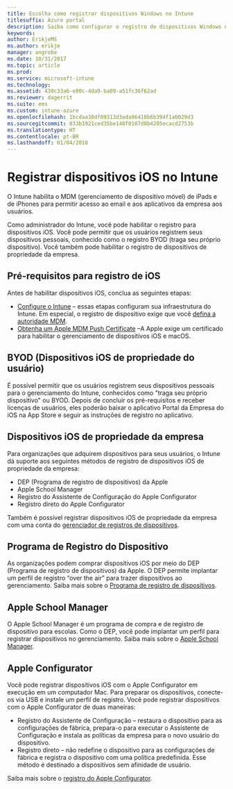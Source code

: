 ```yaml
---
title: Escolha como registrar dispositivos Windows no Intune
titlesuffix: Azure portal
description: Saiba como configurar o registro de dispositivos Windows no Microsoft Intune."
keywords: 
author: ErikjeMS
ms.author: erikje
manager: angrobe
ms.date: 10/31/2017
ms.topic: article
ms.prod: 
ms.service: microsoft-intune
ms.technology: 
ms.assetid: 439c33a6-e80c-4da9-ba09-a51fc36f62ad
ms.reviewer: dagerrit
ms.suite: ems
ms.custom: intune-azure
ms.openlocfilehash: 1bcdaa30df09313d3eda96410b6b394f1a0029d3
ms.sourcegitcommit: 833b1921ced35be140f0107d0b4205ecacd2753b
ms.translationtype: HT
ms.contentlocale: pt-BR
ms.lasthandoff: 01/04/2018
---
```

# <a name="enroll-ios-devices-in-intune"></a>Registrar dispositivos iOS no Intune

O Intune habilita o MDM (gerenciamento de dispositivo móvel) de iPads e de iPhones para permitir acesso ao email e aos aplicativos da empresa aos usuários.

Como administrador do Intune, você pode habilitar o registro para dispositivos iOS. Você pode permitir que os usuários registrem seus dispositivos pessoais, conhecido como o registro BYOD (traga seu próprio dispositivo). Você também pode habilitar o registro de dispositivos de propriedade da empresa.

## <a name="prerequisites-for-ios-enrollment"></a>Pré-requisitos para registro de iOS
Antes de habilitar dispositivos iOS, conclua as seguintes etapas:
- [Configure o Intune](setup-steps.md) – essas etapas configuram sua infraestrutura do Intune. Em especial, o registro de dispositivo exige que você [defina a autoridade MDM](mdm-authority-set.md).
- [Obtenha um Apple MDM Push Certificate](apple-mdm-push-certificate-get.md) –A Apple exige um certificado para habilitar o gerenciamento de dispositivos iOS e macOS.

## <a name="user-owned-ios-devices-byod"></a>BYOD (Dispositivos iOS de propriedade do usuário)

É possível permitir que os usuários registrem seus dispositivos pessoais para o gerenciamento do Intune, conhecidos como "traga seu próprio dispositivo" ou BYOD. Depois de concluir os pré-requisitos e receber licenças de usuários, eles poderão baixar o aplicativo Portal da Empresa do iOS na App Store e seguir as instruções de registro no aplicativo.

## <a name="company-owned-ios-devices"></a>Dispositivos iOS de propriedade da empresa
Para organizações que adquirem dispositivos para seus usuários, o Intune dá suporte aos seguintes métodos de registro de dispositivos iOS de propriedade da empresa:

- DEP (Programa de registro de dispositivos) da Apple
- Apple School Manager
- Registro do Assistente de Configuração do Apple Configurator
- Registro direto do Apple Configurator

Também é possível registrar dispositivos iOS de propriedade da empresa com uma conta do [gerenciador de registros de dispositivos](device-enrollment-manager-enroll.md).

## <a name="device-enrollment-program"></a>Programa de Registro do Dispositivo
As organizações podem comprar dispositivos iOS por meio do DEP (Programa de registro de dispositivos) da Apple. O DEP permite implantar um perfil de registro “over the air” para trazer dispositivos ao gerenciamento. Saiba mais sobre o [Programa de registro de dispositivos](device-enrollment-program-enroll-ios.md).

## <a name="apple-school-manager"></a>Apple School Manager
O Apple School Manager é um programa de compra e de registro de dispositivo para escolas. Como o DEP, você pode implantar um perfil para registrar dispositivos no gerenciamento. Saiba mais sobre o [Apple School Manager](apple-school-manager-set-up-ios.md).

## <a name="apple-configurator"></a>Apple Configurator
Você pode registrar dispositivos iOS com o Apple Configurator em execução em um computador Mac. Para preparar os dispositivos, conecte-os via USB e instale um perfil de registro. Você pode registrar dispositivos com o Apple Configurator de duas maneiras:
- Registro do Assistente de Configuração – restaura o dispositivo para as configurações de fábrica, prepara-o para executar o Assistente de Configuração e instala as políticas da empresa para o novo usuário do dispositivo.
- Registro direto – não redefine o dispositivo para as configurações de fábrica e registra o dispositivo com uma política predefinida. Esse método é destinado a dispositivos sem afinidade de usuário.

Saiba mais sobre o [registro do Apple Configurator](apple-configurator-setup-assistant-enroll-ios.md).
